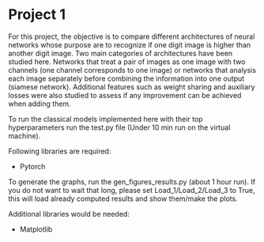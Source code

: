 
# Project 1 

For this project, the objective is to compare different architectures of neural networks whose purpose are to recognize if one digit image is higher than another digit image.  Two main categories of architectures have been studied here.  Networks that treat a pair of images as one image with two channels (one channel corresponds to one image) or networks that analysis each image separately before combining the information into one output (siamese network).  Additional features such as weight sharing and auxiliary losses were also studied to assess if any improvement can be achieved when adding them.

To run the classical models implemented here with their top hyperparameters run the test.py file (Under 10 min run on the virtual machine).

Following libraries are required:
- Pytorch

To generate the graphs, run the gen_figures_results.py (about 1 hour run). If you do not want to wait that long, please set Load_1/Load_2/Load_3 to True, this will load already computed results and show them/make the plots.

Additional libraries would be needed:
- Matplotlib
